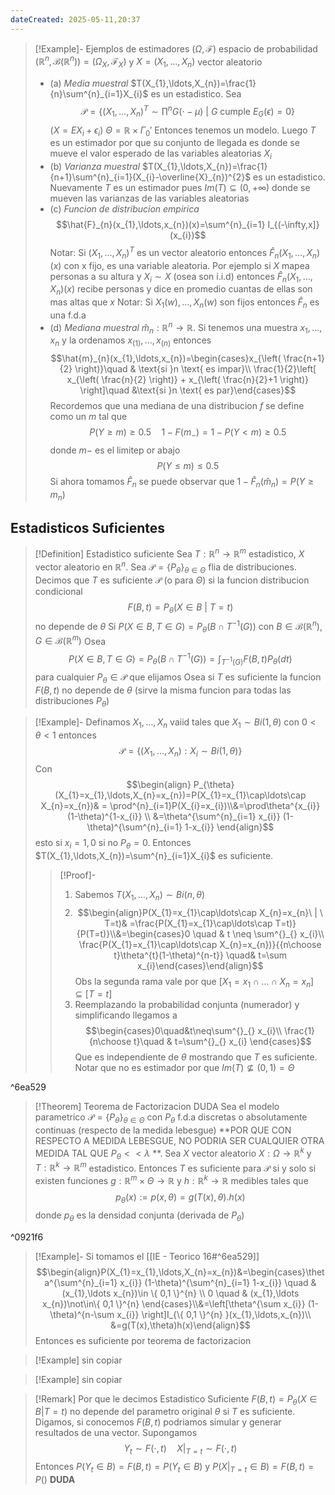 ```yaml
---
dateCreated: 2025-05-11,20:37
---
```

>[!Example]- Ejemplos de estimadores
>($\Omega,\mathcal{F}$) espacio de probabilidad $(\mathbb{R}^{n},\mathcal{B}(\mathbb{R}^{n}))=(\Omega_{X},\mathcal{F}_{X})$ y $X=(X_{1},\ldots,X_{n})$ vector aleatorio
>- (a) *Media muestral* $T(X_{1},\ldots,X_{n})=\frac{1}{n}\sum^{n}_{i=1}X_{i}$ es un estadistico. Sea $$\mathcal{P}=\left\{  (X_{1},\ldots,X_{n})^{T}\sim\prod^{n}G(\cdot-\mu)\ |\ G \text{ cumple }E_{G}(\epsilon)=0   \right\}$$ ($X=EX_{i}+\epsilon_{i}$) $\Theta=\mathbb{R}\times\Gamma_{0}'$
>Entonces tenemos un modelo. Luego $T$ es un estimador por que su conjunto de llegada es donde se mueve el valor esperado de las variables aleatorias $X_{i}$
>- (b) *Varianza muestral* $T(X_{1},\ldots,X_{n})=\frac{1}{n+1}\sum^{n}_{i=1}(X_{i}-\overline{X}_{n})^{2}$ es un estadistico. Nuevamente $T$ es un estimador pues $Im(T)\subseteq (0,+\infty)$ donde se mueven las varianzas de las variables aleatorias
>- (c) *Funcion de distribucion empirica*
>$$\hat{F}_{n}(x_{1},\ldots,x_{n})(x)=\sum^{n}_{i=1} I_{(-\infty,x]}(x_{i})$$
>Notar: Si $(X_{1},\ldots,X_{n})^{T}$ es un vector aleatorio entonces $\hat{F}_{n}(X_{1},\ldots,X_{n})(x)$ con x fijo, es una variable aleatoria. 
>Por ejemplo si $X$ mapea personas a su altura y $X_{i}\sim X$ (osea son i.i.d) entonces $\hat{F}_{n}(X_{1},\ldots,X_{n})(x)$ recibe personas y dice en promedio cuantas de ellas son mas altas que $x$ 
>Notar: Si $X_{1}(w),\ldots,X_{n}(w)$ son fijos entonces $\hat{F}_{n}$ es una f.d.a
>- (d) *Mediana muestral* $\hat{m}_{n}:\mathbb{R}^{n}\rightarrow\mathbb{R}$. Si tenemos una muestra $x_{1},\ldots,x_{n}$ y la ordenamos $x_{(1)},\ldots,x_{(n)}$ entonces 
>$$\hat{m}_{n}(x_{1},\ldots,x_{n})=\begin{cases}x_{\left( \frac{n+1}{2} \right)}\quad & \text{si }n \text{ es impar}\\ \frac{1}{2}\left[ x_{\left( \frac{n}{2} \right)} + x_{\left( \frac{n}{2}+1 \right)} \right]\quad &\text{si }n \text{ es par}\end{cases}$$
>Recordemos que una mediana de una distribucion $f$ se define como un $m$ tal que 
>$$P(Y\geq m)\geq 0.5 \quad 1-F(m_{-})=1-P(Y<m)\geq0.5$$ donde $m-$ es el limitep or abajo
>$$P(Y\leq m)\leq 0.5$$
>Si ahora tomamos $\hat{F}_{n}$ se puede observar que $1-\hat{F}_{n}(\hat{m}_{n})=P(Y\geq m_{n})$
>
## Estadisticos Suficientes

>[!Definition] Estadistico suficiente
>Sea $T : \mathbb{R}^{n}\rightarrow \mathbb{R}^{m}$ estadistico, $X$ vector aleatorio en $\mathbb{R}^{n}$. Sea $\mathcal{P}=\{ P_{\theta} \}_{\theta\in \Theta}$ flia de distribuciones. Decimos que $T$ es suficiente $\mathcal{P}$ (o para $\Theta$) si la funcion distribucion condicional $$F(B,t)=P_{\theta}(X\in B\ | \ T=t)$$
>no depende de $\theta$ 
>Si $P(X\in B,T\in G)=P_{\theta}(B\cap T^{-1}(G))$ con $B\in \mathcal{B}(\mathbb{R}^{n}),G\in \mathcal{B}(\mathbb{R}^{m})$
>Osea $$P(X\in B,T\in G)=P_{\theta}\big(B\cap T^{-1}(G)\big)=\int_{T^{-1}(G)}F(B,t)P_{\theta}(dt)$$para cualquier $P_{\theta}\in \mathcal{P}$ que elijamos
>Osea si $T$ es suficiente la funcion $F(B,t)$ no depende de $\theta$ (sirve la misma funcion para todas las distribuciones $P_{\theta}$)

>[!Example]- 
>Definamos $X_{1},\ldots,X_{n}$ vaiid tales que $X_{1}\sim Bi(1,\theta)$ con $0<\theta<1$ entonces 
>$$\mathcal{P}=\{ (X_{1},\ldots,X_{n}):X_{i}\sim Bi(1,\theta) \}$$
>Con $$\begin{align} P_{\theta}(X_{1}=x_{1},\ldots,X_{n}=x_{n})=P(X_{1}=x_{1}\cap\ldots\cap X_{n}=x_{n})& = \prod^{n}_{i=1}P(X_{i}=x_{i})\\&=\prod\theta^{x_{i}} (1-\theta)^{1-x_{i}}  \\ &=\theta^{\sum^{n}_{i=1} x_{i}} (1-\theta)^{\sum^{n}_{i=1} 1-x_{i}}  \end{align}$$
>esto si $x_{i}=1 ,0$ si no $P_{\theta}=0$.
>Entonces $T(X_{1},\ldots,X_{n})=\sum^{n}_{i=1}X_{i}$ es suficiente.
>>[!Proof]-
>>1. Sabemos $T(X_{1},\ldots,X_{n})\sim Bi(n,\theta)$
>>2. $$\begin{align}P(X_{1}=x_{1}\cap\ldots\cap X_{n}=x_{n}\ | \ T=t)& =\frac{P(X_{1}=x_{1}\cap\ldots\cap T=t)}{P(T=t)}\\&=\begin{cases}0 \quad & t \neq \sum^{}_{} x_{i}\\ \frac{P(X_{1}=x_{1}\cap\ldots\cap X_{n}=x_{n})}{{n\choose t}\theta^{t}(1-\theta)^{n-t}} \quad& t=\sum x_{i}\end{cases}\end{align}$$
>>Obs la segunda rama vale por que $[X_{1}=x_{1}\cap\ldots\cap X_{n}=x_{n}]\subseteq [T=t]$ 
>>3. Reemplazando la probabilidad conjunta (numerador) y simplificando llegamos a $$\begin{cases}0\quad&t\neq\sum^{}_{} x_{i}\\ \frac{1}{n\choose t}\quad & t=\sum^{}_{} x_{i} \end{cases}$$
>>Que es independiente de $\theta$ mostrando que $T$ es suficiente.
>>Notar que no es estimador por que $Im(T)\not\subseteq (0,1)=\Theta$  

^6ea529

>[!Theorem] Teorema de Factorizacion DUDA
>Sea el modelo parametrico $\mathcal{P}=\{ P_{\theta} \}_{\theta\in \Theta}$ con $P_{\theta}$ f.d.a discretas o absolutamente continuas (respecto de la medida lebesgue) **POR QUE CON RESPECTO A MEDIDA LEBESGUE, NO PODRIA SER CUALQUIER OTRA MEDIDA TAL QUE $P_{\theta}<<\lambda$ **. Sea $X$ vector aleatorio $X : \Omega\rightarrow \mathbb{R}^{k}$ y $T : \mathbb{R}^{k}\rightarrow \mathbb{R}^{m}$ estadistico. Entonces $T$ es suficiente para $\mathcal{P}$ si y solo si existen funciones $g:\mathbb{R}^{m}\times\Theta\rightarrow\mathbb{R}$ y $h : \mathbb{R}^{k}\rightarrow\mathbb{R}$ medibles tales que $$p_{\theta}(x):=p(x,\theta)=g(T(x),\theta).h(x)$$
>donde $p_{\theta}$ es la densidad conjunta (derivada de $P_{\theta}$)       

^0921f6

>[!Example]-
>Si tomamos el [[IE - Teorico 16#^6ea529]] 
>$$\begin{align}P(X_{1}=x_{1},\ldots,X_{n}=x_{n})&=\begin{cases}\theta^{\sum^{n}_{i=1} x_{i}} (1-\theta)^{\sum^{n}_{i=1} 1-x_{i}} \quad & (x_{1},\ldots x_{n})\in \{ 0,1 \}^{n} \\ 0 \quad & (x_{1},\ldots x_{n})\not\in\{ 0,1 \}^{n} \end{cases}\\&=\left[\theta^{\sum x_{i}} (1-\theta)^{n-\sum x_{i}} \right]I_{\{ 0,1 \}^{n} }(x_{1},\ldots,x_{n})\\ &=g(T(x),\theta)h(x)\end{align}$$
>Entonces es suficiente por teorema de factorizacion

>[!Example]
>sin copiar

>[!Example]
>sin copiar

>[!Remark] Por que le decimos Estadistico Suficiente
>$F(B,t)=P_{\theta}(X\in B|T=t)$ no depende del parametro original $\theta$ si $T$ es suficiente.
>Digamos, si conocemos $F(B,t)$ podriamos simular y generar resultados de una vector. Supongamos
>$$Y_{t}\sim F(\cdot,t)\quad X|_{T=t}\sim F(\cdot,t)$$
>Entonces $P(Y_{t}\in B)=F(B,t)=P(Y_{t}\in B)$ y $P(X|_{T=t}\in B)=F(B,t)=P()$ 
> **DUDA**

